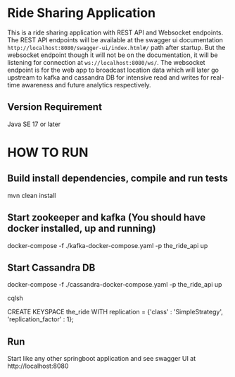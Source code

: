 # Ride Sharing Application

This is a ride sharing application with REST API and Websocket endpoints. The REST API endpoints will be available at the swagger ui documentation `http://localhost:8080/swagger-ui/index.html#/` path after startup. But the websocket endpoint though it will not be on the documentation, it will be listening for connection at `ws://localhost:8080/ws/`. The websocket endpoint is for the web app to broadcast location data which will later go upstream to kafka and cassandra DB for intensive read and writes for real-time awareness and future analytics respectively.

## Version Requirement
Java SE 17 or later

# HOW TO RUN


## Build install dependencies, compile and run tests

mvn clean install

## Start zookeeper and kafka (You should have docker installed, up and running)

docker-compose -f ./kafka-docker-compose.yaml -p the_ride_api up


## Start Cassandra DB

docker-compose -f ./cassandra-docker-compose.yaml -p the_ride_api up

cqlsh

CREATE KEYSPACE the_ride WITH replication = {'class' : 'SimpleStrategy', 'replication_factor' : 1};


## Run

Start like any other springboot application and see swagger UI at http://localhost:8080



